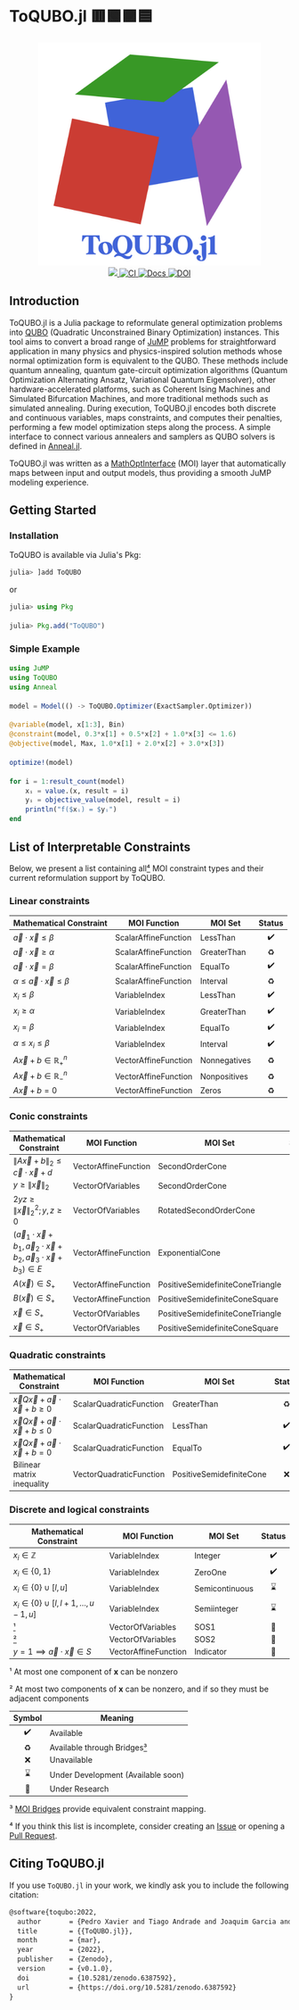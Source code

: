 # ToQUBO.jl 🟥🟩🟪🟦

<div align="center">
    <a href="/docs/src/assets/">
        <img src="/docs/src/assets/logo.svg" width=400px alt="ToQUBO.jl" />
    </a>
    <br>
    <a href="https://codecov.io/gh/psrenergy/ToQUBO.jl">
        <img src="https://codecov.io/gh/psrenergy/ToQUBO.jl/branch/master/graph/badge.svg?token=ECM5OQ9T67"/>
    </a>
    <a href="https://github.com/psrenergy/ToQUBO.jl/actions/workflows/ci.yml">
        <img src="https://github.com/psrenergy/ToQUBO.jl/actions/workflows/ci.yml/badge.svg?branch=master" alt="CI" />
    </a>
    <a href="https://psrenergy.github.io/ToQUBO.jl/dev">
        <img src="https://img.shields.io/badge/docs-dev-blue.svg" alt="Docs">
    </a>
    <a href="https://zenodo.org/badge/latestdoi/430697061">
        <img src="https://zenodo.org/badge/430697061.svg" alt="DOI">
    </a>
</div>

## Introduction
ToQUBO.jl is a Julia package to reformulate general optimization problems into [QUBO](https://en.wikipedia.org/wiki/Quadratic_unconstrained_binary_optimization) (Quadratic Unconstrained Binary Optimization) instances. This tool aims to convert a broad range of [JuMP](https://github.com/jump-dev/JuMP.jl) problems for straightforward application in many physics and physics-inspired solution methods whose normal optimization form is equivalent to the QUBO. These methods include quantum annealing, quantum gate-circuit optimization algorithms (Quantum Optimization Alternating Ansatz, Variational Quantum Eigensolver), other hardware-accelerated platforms, such as Coherent Ising Machines and Simulated Bifurcation Machines, and more traditional methods such as simulated annealing. During execution, ToQUBO.jl encodes both discrete and continuous variables, maps constraints, and computes their penalties, performing a few model optimization steps along the process. A simple interface to connect various annealers and samplers as QUBO solvers is defined in [Anneal.jl](https://github.com/psrenergy/Anneal.jl).

ToQUBO.jl was written as a [MathOptInterface](https://github.com/jump-dev/MathOptInterface.jl) (MOI) layer that automatically maps between input and output models, thus providing a smooth JuMP modeling experience.

## Getting Started

### Installation
ToQUBO is available via Julia's Pkg:
```julia
julia> ]add ToQUBO
```
or
```julia
julia> using Pkg

julia> Pkg.add("ToQUBO")
```

### Simple Example
```julia
using JuMP
using ToQUBO
using Anneal

model = Model(() -> ToQUBO.Optimizer(ExactSampler.Optimizer))

@variable(model, x[1:3], Bin)
@constraint(model, 0.3*x[1] + 0.5*x[2] + 1.0*x[3] <= 1.6)
@objective(model, Max, 1.0*x[1] + 2.0*x[2] + 3.0*x[3])

optimize!(model)

for i = 1:result_count(model)
    xᵢ = value.(x, result = i)
    yᵢ = objective_value(model, result = i)
    println("f($xᵢ) = $yᵢ")
end
```

## List of Interpretable Constraints
Below, we present a list containing all[⁴](#4) MOI constraint types and their current reformulation support by ToQUBO.

### Linear constraints

| Mathematical Constraint                      | MOI Function         | MOI Set      | Status |
| -------------------------------------------- | -------------------- | ------------ | :----: |
| $\vec{a} \cdot \vec{x} \le \beta$            | ScalarAffineFunction | LessThan     |   ✔️    |
| $\vec{a} \cdot \vec{x} \ge \alpha$           | ScalarAffineFunction | GreaterThan  |   ♻️    |
| $\vec{a} \cdot \vec{x} = \beta$              | ScalarAffineFunction | EqualTo      |   ✔️    |
| $\alpha \le \vec{a} \cdot \vec{x} \le \beta$ | ScalarAffineFunction | Interval     |   ♻️    |
| $x_i \le \beta$                              | VariableIndex        | LessThan     |   ✔️    |
| $x_i \ge \alpha$                             | VariableIndex        | GreaterThan  |   ✔️    |
| $x_i = \beta$                                | VariableIndex        | EqualTo      |   ✔️    |
| $\alpha \le x_i \le \beta$                   | VariableIndex        | Interval     |   ✔️    |
| $A \vec{x} + b \in \mathbb{R}_{+}^{n}$       | VectorAffineFunction | Nonnegatives |   ♻️    |
| $A \vec{x} + b \in \mathbb{R}_{-}^{n}$       | VectorAffineFunction | Nonpositives |   ♻️    |
| $A \vec{x} + b = 0$                          | VectorAffineFunction | Zeros        |   ♻️    |

### Conic constraints

| Mathematical Constraint                                                                                           | MOI Function         | MOI Set                          | Status |
| ----------------------------------------------------------------------------------------------------------------- | -------------------- | -------------------------------- | :----: |
| $\left\lVert{}{A \vec{x} + b}\right\rVert{}_{2} \le \vec{c} \cdot \vec{x} + d$                                    | VectorAffineFunction | SecondOrderCone                  |   📖    |
| $y \ge \left\lVert{}{\vec{x}}\right\rVert{}_{2}$                                                                  | VectorOfVariables    | SecondOrderCone                  |   📖    |
| $2 y z \ge \left\lVert{}{\vec{x}}\right\rVert{}_{2}^{2}; y, z \ge 0$                                              | VectorOfVariables    | RotatedSecondOrderCone           |   📖    |
| $(\vec{a}_{1} \cdot \vec{x} + b_{1}, \vec{a}_{2} \cdot \vec{x} + b_{2}, \vec{a}_{3} \cdot \vec{x} + b_{3}) \in E$ | VectorAffineFunction | ExponentialCone                  |   ❌    |
| $A(\vec{x}) \in S_{+}$                                                                                            | VectorAffineFunction | PositiveSemidefiniteConeTriangle |   ❌    |
| $B(\vec{x}) \in S_{+}$                                                                                            | VectorAffineFunction | PositiveSemidefiniteConeSquare   |   ❌    |
| $\vec{x} \in S_{+}$                                                                                               | VectorOfVariables    | PositiveSemidefiniteConeTriangle |   ❌    |
| $\vec{x} \in S_{+}$                                                                                               | VectorOfVariables    | PositiveSemidefiniteConeSquare   |   ❌    |

### Quadratic constraints

| Mathematical Constraint                               | MOI Function            | MOI Set                  | Status |
| ----------------------------------------------------- | ----------------------- | ------------------------ | :----: |
| $\vec{x} Q \vec{x} + \vec{a} \cdot \vec{x} + b \ge 0$ | ScalarQuadraticFunction | GreaterThan              |   ♻️    |
| $\vec{x} Q \vec{x} + \vec{a} \cdot \vec{x} + b \le 0$ | ScalarQuadraticFunction | LessThan                 |   ✔️    |
| $\vec{x} Q \vec{x} + \vec{a} \cdot \vec{x} + b = 0$   | ScalarQuadraticFunction | EqualTo                  |   ✔️    |
| Bilinear matrix inequality                            | VectorQuadraticFunction | PositiveSemidefiniteCone |   ❌    |

### Discrete and logical constraints

| Mathematical Constraint                                                              | MOI Function         | MOI Set        | Status |
| ------------------------------------------------------------------------------------ | -------------------- | -------------- | :----: |
| $x_i  \in \mathbb{Z}$                                                                | VariableIndex        | Integer        |   ✔️    |
| $x_i \in \left\lbrace{0, 1}\right\rbrace$                                            | VariableIndex        | ZeroOne        |   ✔️    |
| $x_i \in \left\lbrace{0}\right\rbrace \cup \left[{l, u}\right]$                      | VariableIndex        | Semicontinuous |   ⌛    |
| $x_i \in \left\lbrace{0}\right\rbrace \cup \left[{l, l + 1, \dots, u - 1, u}\right]$ | VariableIndex        | Semiinteger    |   ⌛    |
| [¹](#1)                                                                              | VectorOfVariables    | SOS1           |   📖    |
| [²](#2)                                                                              | VectorOfVariables    | SOS2           |   📖    |
| $y = 1 \implies \vec{a} \cdot \vec{x} \in S$                                         | VectorAffineFunction | Indicator      |   📖    |//////

<a id="1">¹</a> 
At most one component of **x** can be nonzero

<a id="2">²</a>
At most two components of **x** can be nonzero, and if so they must be adjacent components

| Symbol | Meaning                            |
| :----: | ---------------------------------- |
|   ✔️    | Available                          |
|   ♻️    | Available through Bridges[³](#3)   |
|   ❌    | Unavailable                        |
|   ⌛    | Under Development (Available soon) |
|   📖    | Under Research                     |

<a id="3">³</a> 
[MOI Bridges](https://jump.dev/MathOptInterface.jl/stable/submodules/Bridges/reference/) provide equivalent constraint mapping.

<a id="4">⁴</a>
If you think this list is incomplete, consider creating an [Issue](https://github.com/psrenergy/ToQUBO.jl/issues) or opening a [Pull Request](https://github.com/psrenergy/ToQUBO.jl/pulls).

## Citing ToQUBO.jl
If you use `ToQUBO.jl` in your work, we kindly ask you to include the following citation:
```tex
@software{toqubo:2022,
  author       = {Pedro Xavier and Tiago Andrade and Joaquim Garcia and David Bernal},
  title        = {{ToQUBO.jl}},
  month        = {mar},
  year         = {2022},
  publisher    = {Zenodo},
  version      = {v0.1.0},
  doi          = {10.5281/zenodo.6387592},
  url          = {https://doi.org/10.5281/zenodo.6387592}
}
```
